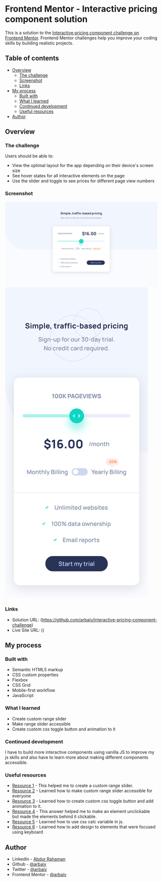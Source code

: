 # Frontend Mentor - Interactive pricing component solution

This is a solution to the [Interactive pricing component challenge on Frontend Mentor](https://www.frontendmentor.io/challenges/interactive-pricing-component-t0m8PIyY8). Frontend Mentor challenges help you improve your coding skills by building realistic projects. 

## Table of contents

- [Overview](#overview)
  - [The challenge](#the-challenge)
  - [Screenshot](#screenshot)
  - [Links](#links)
- [My process](#my-process)
  - [Built with](#built-with)
  - [What I learned](#what-i-learned)
  - [Continued development](#continued-development)
  - [Useful resources](#useful-resources)
- [Author](#author)



## Overview

### The challenge

Users should be able to:

- View the optimal layout for the app depending on their device's screen size
- See hover states for all interactive elements on the page
- Use the slider and toggle to see prices for different page view numbers

### Screenshot

![](images/screenshot/desktop-screenshot.png)
![](images/screenshot/mobile-screenshot.png)

### Links

- Solution URL: (https://github.com/arbaiv/interactive-pricing-component-challenge)
- Live Site URL: ()


## My process

### Built with

- Semantic HTML5 markup
- CSS custom properties
- Flexbox
- CSS Grid
- Mobile-first workflow
- JavaScript

### What I learned

- Create custom range slider
- Make range slider accessible
- Create custom css toggle button and animation to it

### Continued development

I have to build more interactive components using vanilla JS to improve my js skills and also have to learn more about making different components accessible. 


### Useful resources

- [Resource 1](https://css-tricks.com/styling-cross-browser-compatible-range-inputs-css/) - This helped me to create a custom range slider.
- [Resource 2](https://developer.mozilla.org/en-US/docs/Web/Accessibility/ARIA/Roles/slider_role) - Learned how to make custom range slider accessible for everyone
- [Resource 3](https://www.youtube.com/watch?v=N8BZvfRD_eU&ab_channel=WebDevSimplified) - Learned how to create custom css toggle button and add animation to it.
- [Resource 4](https://stackoverflow.com/questions/18083061/make-element-unclickable-click-things-behind-it) - This answer helped me to make an element unclickable but made the elements behind it clickable.
- [Resource 5](https://stackoverflow.com/questions/40871127/can-i-use-css-calc-within-javascript#:~:text=Yes%2C%20calc()%20will%20work%20when%20setting%20styles%20in%20javascript.) - Learned how to use css calc variable in js.
- [Resource 6](https://developer.mozilla.org/en-US/docs/Web/CSS/:focus-visible) - Learned how to add design to elements that were focused using keyboard


## Author

- LinkedIn - [Abdur Rahaman](https://www.linkedin.com/in/abdur-rahaman-arb4/)
- Github - [@arbaiv](https://github.com/arbaiv)
- Twitter - [@arbaiv](https://twitter.com/arbaiv)
- Frontend Mentor - [@arbaiv](https://www.frontendmentor.io/profile/arbaiv)